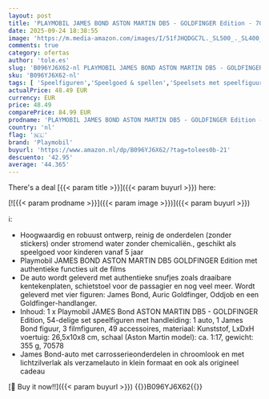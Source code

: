 ```yaml
---
layout: post
title: 'PLAYMOBIL JAMES BOND ASTON MARTIN DB5 - GOLDFINGER Edition - 70578'
date: 2025-09-24 18:38:55
image: 'https://m.media-amazon.com/images/I/51fJHQDGC7L._SL500_._SL400_.jpg'
comments: true
category: ofertas
author: 'tole.es'
slug: 'B096YJ6X62-nl PLAYMOBIL JAMES BOND ASTON MARTIN DB5 - GOLDFINGER Edition...'
sku: 'B096YJ6X62-nl'
tags: [ 'Speelfiguren','Speelgoed & spellen','Speelsets met speelfiguurtjes','playmobil','🇳🇱', ]
actualPrice: 48.49 EUR
currency: EUR
price: 48.49
comparePrice: 84.99 EUR
prodname: 'PLAYMOBIL JAMES BOND ASTON MARTIN DB5 - GOLDFINGER Edition - 70578'
country: 'nl'
flag: '🇳🇱'
brand: 'Playmobil'
buyurl: 'https://www.amazon.nl/dp/B096YJ6X62/?tag=tolees0b-21'
descuento: '42.95'
average: '44.365'
---
```


There's a deal [{{< param title >}}]({{< param buyurl >}})  here:

[![{{< param prodname >}}]({{< param image >}})]({{< param buyurl >}})

ℹ️:

- Hoogwaardig en robuust ontwerp, reinig de onderdelen (zonder stickers) onder stromend water zonder chemicaliën., geschikt als speelgoed voor kinderen vanaf 5 jaar
- Playmobil JAMES BOND ASTON MARTIN DB5 GOLDFINGER Edition met authentieke functies uit de films
- De auto wordt geleverd met authentieke snufjes zoals draaibare kentekenplaten, schietstoel voor de passagier en nog veel meer. Wordt geleverd met vier figuren: James Bond, Auric Goldfinger, Oddjob en een Goldfinger-handlanger.
- Inhoud: 1 x Playmobil JAMES Bond ASTON MARTIN DB5 - GOLDFINGER Edition, 54-delige set speelfiguren met handleiding: 1 auto, 1 James Bond figuur, 3 filmfiguren, 49 accessoires, materiaal: Kunststof, LxDxH voertuig: 26,5x10x8 cm, schaal (Aston Martin model): ca. 1:17, gewicht: 355 g, 70578
- James Bond-auto met carrosserieonderdelen in chroomlook en met lichtzilverlak als verzamelauto in klein formaat en ook als origineel cadeau

[🛒 Buy it now!!]({{< param buyurl >}})
{{<world>}}B096YJ6X62{{</world>}}
